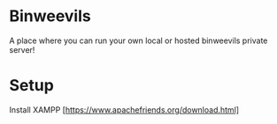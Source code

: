 # Binweevils
A place where you can run your own local or hosted binweevils private server!


# Setup

Install XAMPP [https://www.apachefriends.org/download.html]
